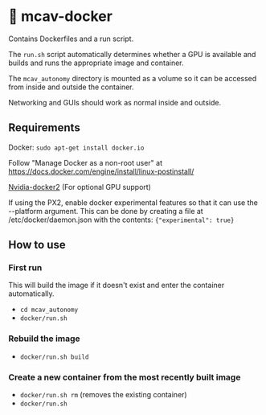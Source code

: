 # 🐋 mcav-docker
Contains Dockerfiles and a run script.

The `run.sh` script automatically determines whether a GPU is available and builds and runs the appropriate image and container.

The `mcav_autonomy` directory is mounted as a volume so it can be accessed from inside and outside the container.

Networking and GUIs should work as normal inside and outside.

## Requirements
Docker: `sudo apt-get install docker.io`

Follow "Manage Docker as a non-root user" at https://docs.docker.com/engine/install/linux-postinstall/ 

[Nvidia-docker2](https://docs.nvidia.com/datacenter/cloud-native/container-toolkit/install-guide.html#setting-up-nvidia-container-toolkit) (For optional GPU support) 

If using the PX2, enable docker experimental features so that it can use the --platform argument. This can be done by creating a file at /etc/docker/daemon.json with the contents: `{"experimental": true}`

## How to use

### First run
This will build the image if it doesn't exist and enter the container automatically.

- `cd mcav_autonomy`
- `docker/run.sh`

### Rebuild the image
- `docker/run.sh build`

### Create a new container from the most recently built image
- `docker/run.sh rm` (removes the existing container)
- `docker/run.sh`
